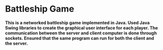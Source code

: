# Battleship Game

#### This is a networked battleship game implemented in Java. Used Java Swing libraries to create the graphical user interface for each player. The communication between the server and client computer is done through sockets. Ensured that the same program can run for both the client and the server.
